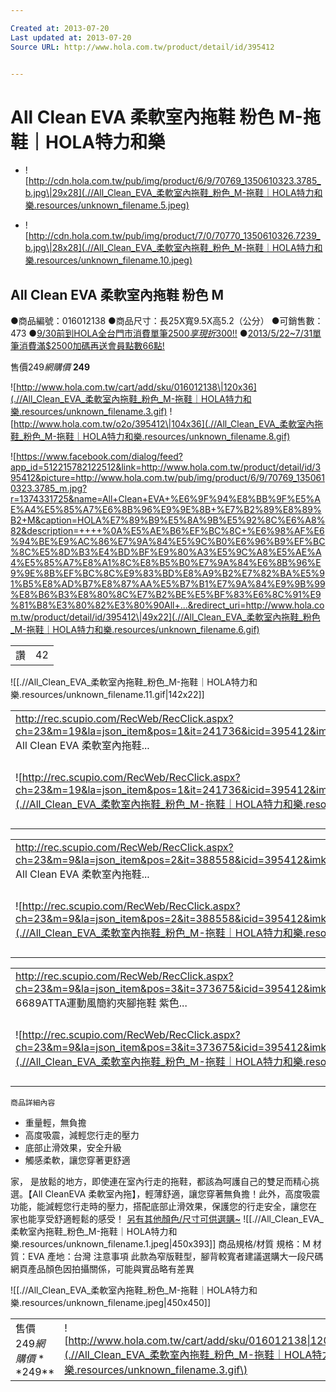 ```yaml
---

Created at: 2013-07-20
Last updated at: 2013-07-20
Source URL: http://www.hola.com.tw/product/detail/id/395412


---
```


# All Clean EVA 柔軟室內拖鞋 粉色 M-拖鞋｜HOLA特力和樂


* ![http://cdn.hola.com.tw/pub/img/product/6/9/70769_1350610323.3785_b.jpg\|29x28](.//All_Clean_EVA_柔軟室內拖鞋_粉色_M-拖鞋｜HOLA特力和樂.resources/unknown_filename.5.jpeg)

* ![http://cdn.hola.com.tw/pub/img/product/7/0/70770_1350610326.7239_b.jpg\|28x28](.//All_Clean_EVA_柔軟室內拖鞋_粉色_M-拖鞋｜HOLA特力和樂.resources/unknown_filename.10.jpeg)

## All Clean EVA 柔軟室內拖鞋 粉色 M

●商品編號：016012138
●商品尺寸：長25X寬9.5X高5.2（公分）
●可銷售數：473
●[9/30前到HOLA全台門市消費單筆$2500享現折$300!!](http://www.hola.com.tw/edm/130701_HOLAO2O)
●[2013/5/22~7/31單筆消費滿$2500加碼再送會員點數66點!](http://www.hola.com.tw/edm/130522_Bonus66)

售價$249
網購價$ **249**

![http://www.hola.com.tw/cart/add/sku/016012138\|120x36](.//All_Clean_EVA_柔軟室內拖鞋_粉色_M-拖鞋｜HOLA特力和樂.resources/unknown_filename.3.gif) ![http://www.hola.com.tw/o2o/395412\|104x36](.//All_Clean_EVA_柔軟室內拖鞋_粉色_M-拖鞋｜HOLA特力和樂.resources/unknown_filename.8.gif)

![https://www.facebook.com/dialog/feed?app_id=512215782122512&link=http://www.hola.com.tw/product/detail/id/395412&picture=http://www.hola.com.tw/pub/img/product/6/9/70769_1350610323.3785_m.jpg?r=1374331725&name=All+Clean+EVA+%E6%9F%94%E8%BB%9F%E5%AE%A4%E5%85%A7%E6%8B%96%E9%9E%8B+%E7%B2%89%E8%89%B2+M&caption=HOLA%E7%89%B9%E5%8A%9B%E5%92%8C%E6%A8%82&description=++++%0A%E5%AE%B6%EF%BC%8C+%E6%98%AF%E6%94%BE%E9%AC%86%E7%9A%84%E5%9C%B0%E6%96%B9%EF%BC%8C%E5%8D%B3%E4%BD%BF%E9%80%A3%E5%9C%A8%E5%AE%A4%E5%85%A7%E8%A1%8C%E8%B5%B0%E7%9A%84%E6%8B%96%E9%9E%8B%EF%BC%8C%E9%83%BD%E8%A9%B2%E7%82%BA%E5%91%B5%E8%AD%B7%E8%87%AA%E5%B7%B1%E7%9A%84%E9%9B%99%E8%B6%B3%E8%80%8C%E7%B2%BE%E5%BF%83%E6%8C%91%E9%81%B8%E3%80%82%E3%80%90All+...&redirect_uri=http://www.hola.com.tw/product/detail/id/395412\|49x22](.//All_Clean_EVA_柔軟室內拖鞋_粉色_M-拖鞋｜HOLA特力和樂.resources/unknown_filename.6.gif)

|     |     |
| --- | --- |
| 讚   | 42  |

![[.//All_Clean_EVA_柔軟室內拖鞋_粉色_M-拖鞋｜HOLA特力和樂.resources/unknown_filename.11.gif\|142x22]]

|     |     |
| --- | --- |
| <http://rec.scupio.com/RecWeb/RecClick.aspx?ch=23&m=19&la=json_item&pos=1&it=241736&icid=395412&imk=u_23_201307202248539420728927i0&cc=u51ea9f69676a8&vpt=2&u=http%3a%2f%2fwww.hola.com.tw%2fproduct%2fdetail%2fid%2f241736><br>All Clean EVA 柔軟室內拖鞋... |     |
| ![http://rec.scupio.com/RecWeb/RecClick.aspx?ch=23&m=19&la=json_item&pos=1&it=241736&icid=395412&imk=u_23_201307202248539420728927i0&cc=u51ea9f69676a8&vpt=2&u=http%3a%2f%2fwww.hola.com.tw%2fproduct%2fdetail%2fid%2f241736\|80x80](.//All_Clean_EVA_柔軟室內拖鞋_粉色_M-拖鞋｜HOLA特力和樂.resources/unknown_filename.7.jpeg\) | 特價$249<br>售價$249<br>![http://www.hola.com.tw/cart/add/sku/009479129\|60x24](.//All_Clean_EVA_柔軟室內拖鞋_粉色_M-拖鞋｜HOLA特力和樂.resources/unknown_filename.9.gif\) |

|     |     |
| --- | --- |
| <http://rec.scupio.com/RecWeb/RecClick.aspx?ch=23&m=9&la=json_item&pos=2&it=388558&icid=395412&imk=u_23_201307202248539420728927i0&cc=u51ea9f69676a8&vpt=2&u=http%3a%2f%2fwww.hola.com.tw%2fproduct%2fdetail%2fid%2f388558><br>All Clean EVA 柔軟室內拖鞋... |     |
| ![http://rec.scupio.com/RecWeb/RecClick.aspx?ch=23&m=9&la=json_item&pos=2&it=388558&icid=395412&imk=u_23_201307202248539420728927i0&cc=u51ea9f69676a8&vpt=2&u=http%3a%2f%2fwww.hola.com.tw%2fproduct%2fdetail%2fid%2f388558\|80x80](.//All_Clean_EVA_柔軟室內拖鞋_粉色_M-拖鞋｜HOLA特力和樂.resources/unknown_filename.2.jpeg\) | 特價$249<br>售價$249<br>![http://www.hola.com.tw/cart/add/sku/016009399\|60x24](.//All_Clean_EVA_柔軟室內拖鞋_粉色_M-拖鞋｜HOLA特力和樂.resources/unknown_filename.9.gif\) |

|     |     |
| --- | --- |
| <http://rec.scupio.com/RecWeb/RecClick.aspx?ch=23&m=9&la=json_item&pos=3&it=373675&icid=395412&imk=u_23_201307202248539420728927i0&cc=u51ea9f69676a8&vpt=2&u=http%3a%2f%2fwww.hola.com.tw%2fproduct%2fdetail%2fid%2f373675><br>6689ATTA運動風簡約夾腳拖鞋 紫色... |     |
| ![http://rec.scupio.com/RecWeb/RecClick.aspx?ch=23&m=9&la=json_item&pos=3&it=373675&icid=395412&imk=u_23_201307202248539420728927i0&cc=u51ea9f69676a8&vpt=2&u=http%3a%2f%2fwww.hola.com.tw%2fproduct%2fdetail%2fid%2f373675\|80x80](.//All_Clean_EVA_柔軟室內拖鞋_粉色_M-拖鞋｜HOLA特力和樂.resources/unknown_filename.4.jpeg\) | 特價$299<br>售價$399<br>![http://www.hola.com.tw/cart/add/sku/016000260\|60x24](.//All_Clean_EVA_柔軟室內拖鞋_粉色_M-拖鞋｜HOLA特力和樂.resources/unknown_filename.9.gif\) |

	商品詳細內容

* 重量輕，無負擔
* 高度吸震，減輕您行走的壓力
* 底部止滑效果，安全升級
* 觸感柔軟，讓您穿著更舒適

家， 是放鬆的地方，即使連在室內行走的拖鞋，都該為呵護自己的雙足而精心挑選。【All CleanEVA 柔軟室內拖】，輕薄舒適，讓您穿著無負擔！此外，高度吸震功能，能減輕您行走時的壓力，搭配底部止滑效果，保護您的行走安全，讓您在 家也能享受舒適輕鬆的感受！
[另有其他顏色/尺寸可供選購~](http://www.hola.com.tw/product/search/search/All%20Clean%20EVA)
![[.//All_Clean_EVA_柔軟室內拖鞋_粉色_M-拖鞋｜HOLA特力和樂.resources/unknown_filename.1.jpeg\|450x393]]
商品規格/材質
規格：M
材質：EVA
產地：台灣
注意事項
此款為窄版鞋型，腳背較寬者建議選購大一段尺碼
網頁產品顏色因拍攝關係，可能與實品略有差異

![[.//All_Clean_EVA_柔軟室內拖鞋_粉色_M-拖鞋｜HOLA特力和樂.resources/unknown_filename.jpeg\|450x450]]

|     |     |
| --- | --- |
| 售價$249 網購價**$249** | ![http://www.hola.com.tw/cart/add/sku/016012138\|120x36](.//All_Clean_EVA_柔軟室內拖鞋_粉色_M-拖鞋｜HOLA特力和樂.resources/unknown_filename.3.gif\) |

